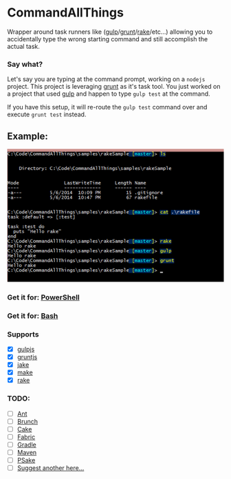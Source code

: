 CommandAllThings
================

Wrapper around task runners like ([gulp](http://gulpjs.com/)/[grunt](http://gruntjs.com)/[rake](http://rake.rubyforge.org/)/etc...) allowing you to accidentally type the wrong starting command and still accomplish the actual task.

### Say what?

Let's say you are typing at the command prompt, working on a `nodejs` project. This project is leveraging [grunt](gruntjs.com) as it's task tool. You just worked on a project that used [gulp](http://gulpjs.com/) and happen to type `gulp test` at the command.

If you have this setup, it will re-route the `gulp test` command over and execute `grunt test` instead.

## Example:

![sample rake task](assets/SampleRakeCommand.png)

### Get it for: [PowerShell](PowerShell/)

### Get it for: [Bash](bash/)

### Supports

- [x] [gulpjs](http://gulpjs.com)
- [x] [gruntjs](http://gruntjs.com)
- [x] [jake](https://github.com/mde/jake)
- [x] [make](http://en.wikipedia.org/wiki/Make_(software))
- [x] [rake](http://rake.rubyforge.org/)

### TODO:
- [ ] [Ant](http://ant.apache.org/)
- [ ] [Brunch](http://brunch.io/)
- [ ] [Cake](cake-build.sourceforge.net)
- [ ] [Fabric](http://www.fabfile.org/)
- [ ] [Gradle](http://www.gradle.org/)
- [ ] [Maven](http://maven.apache.org/)
- [ ] [PSake](https://github.com/psake/psake)
- [ ] [Suggest another here...](https://github.com/staxmanade/CommandAllThings/issues/3)
